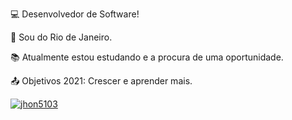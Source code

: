 :computer: Desenvolvedor de Software!

:house_with_garden: Sou do Rio de Janeiro.

:books: Atualmente estou estudando e a procura de uma oportunidade.

:outbox_tray: Objetivos 2021: Crescer e aprender mais.

[![jhon5103](https://github-readme-stats.vercel.app/api/top-langs/?username=jhon5103&hide=html&layout=compact=true&theme=Dark)](https://github.com/jhon5103/)
